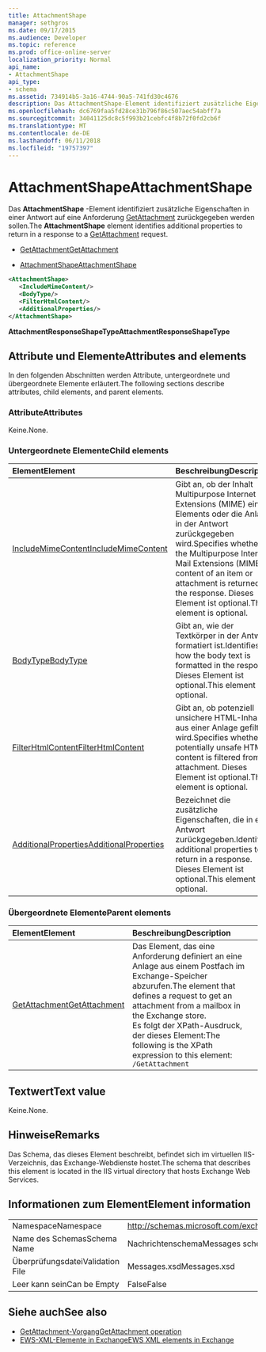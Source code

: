 ```yaml
---
title: AttachmentShape
manager: sethgros
ms.date: 09/17/2015
ms.audience: Developer
ms.topic: reference
ms.prod: office-online-server
localization_priority: Normal
api_name:
- AttachmentShape
api_type:
- schema
ms.assetid: 734914b5-3a16-4744-90a5-741fd30c4676
description: Das AttachmentShape-Element identifiziert zusätzliche Eigenschaften in einer Antwort auf eine Anforderung GetAttachment zurückgegeben werden sollen.
ms.openlocfilehash: dc6769faa5fd28ce31b796f86c507aec54abff7a
ms.sourcegitcommit: 34041125dc8c5f993b21cebfc4f8b72f0fd2cb6f
ms.translationtype: MT
ms.contentlocale: de-DE
ms.lasthandoff: 06/11/2018
ms.locfileid: "19757397"
---
```

# <a name="attachmentshape"></a><span data-ttu-id="56e2d-103">AttachmentShape</span><span class="sxs-lookup"><span data-stu-id="56e2d-103">AttachmentShape</span></span>

<span data-ttu-id="56e2d-104">Das **AttachmentShape** -Element identifiziert zusätzliche Eigenschaften in einer Antwort auf eine Anforderung [GetAttachment](getattachment.md) zurückgegeben werden sollen.</span><span class="sxs-lookup"><span data-stu-id="56e2d-104">The **AttachmentShape** element identifies additional properties to return in a response to a [GetAttachment](getattachment.md) request.</span></span> 
  
- [<span data-ttu-id="56e2d-105">GetAttachment</span><span class="sxs-lookup"><span data-stu-id="56e2d-105">GetAttachment</span></span>](getattachment.md)
  
- [<span data-ttu-id="56e2d-106">AttachmentShape</span><span class="sxs-lookup"><span data-stu-id="56e2d-106">AttachmentShape</span></span>](attachmentshape.md)
  
```xml
<AttachmentShape>
   <IncludeMimeContent/>
   <BodyType/>
   <FilterHtmlContent/>
   <AdditionalProperties/>
</AttachmentShape>
```

 <span data-ttu-id="56e2d-107">**AttachmentResponseShapeType**</span><span class="sxs-lookup"><span data-stu-id="56e2d-107">**AttachmentResponseShapeType**</span></span>
## <a name="attributes-and-elements"></a><span data-ttu-id="56e2d-108">Attribute und Elemente</span><span class="sxs-lookup"><span data-stu-id="56e2d-108">Attributes and elements</span></span>

<span data-ttu-id="56e2d-109">In den folgenden Abschnitten werden Attribute, untergeordnete und übergeordnete Elemente erläutert.</span><span class="sxs-lookup"><span data-stu-id="56e2d-109">The following sections describe attributes, child elements, and parent elements.</span></span>
  
### <a name="attributes"></a><span data-ttu-id="56e2d-110">Attribute</span><span class="sxs-lookup"><span data-stu-id="56e2d-110">Attributes</span></span>

<span data-ttu-id="56e2d-111">Keine.</span><span class="sxs-lookup"><span data-stu-id="56e2d-111">None.</span></span>
  
### <a name="child-elements"></a><span data-ttu-id="56e2d-112">Untergeordnete Elemente</span><span class="sxs-lookup"><span data-stu-id="56e2d-112">Child elements</span></span>

|<span data-ttu-id="56e2d-113">**Element**</span><span class="sxs-lookup"><span data-stu-id="56e2d-113">**Element**</span></span>|<span data-ttu-id="56e2d-114">**Beschreibung**</span><span class="sxs-lookup"><span data-stu-id="56e2d-114">**Description**</span></span>|
|:-----|:-----|
|[<span data-ttu-id="56e2d-115">IncludeMimeContent</span><span class="sxs-lookup"><span data-stu-id="56e2d-115">IncludeMimeContent</span></span>](includemimecontent.md) <br/> |<span data-ttu-id="56e2d-116">Gibt an, ob der Inhalt Multipurpose Internet Mail Extensions (MIME) eines Elements oder die Anlage in der Antwort zurückgegeben wird.</span><span class="sxs-lookup"><span data-stu-id="56e2d-116">Specifies whether the Multipurpose Internet Mail Extensions (MIME) content of an item or attachment is returned in the response.</span></span> <span data-ttu-id="56e2d-117">Dieses Element ist optional.</span><span class="sxs-lookup"><span data-stu-id="56e2d-117">This element is optional.</span></span>  <br/> |
|[<span data-ttu-id="56e2d-118">BodyType</span><span class="sxs-lookup"><span data-stu-id="56e2d-118">BodyType</span></span>](bodytype.md) <br/> |<span data-ttu-id="56e2d-119">Gibt an, wie der Textkörper in der Antwort formatiert ist.</span><span class="sxs-lookup"><span data-stu-id="56e2d-119">Identifies how the body text is formatted in the response.</span></span> <span data-ttu-id="56e2d-120">Dieses Element ist optional.</span><span class="sxs-lookup"><span data-stu-id="56e2d-120">This element is optional.</span></span>  <br/> |
|[<span data-ttu-id="56e2d-121">FilterHtmlContent</span><span class="sxs-lookup"><span data-stu-id="56e2d-121">FilterHtmlContent</span></span>](filterhtmlcontent.md) <br/> |<span data-ttu-id="56e2d-122">Gibt an, ob potenziell unsichere HTML-Inhalte aus einer Anlage gefiltert wird.</span><span class="sxs-lookup"><span data-stu-id="56e2d-122">Specifies whether potentially unsafe HTML content is filtered from an attachment.</span></span> <span data-ttu-id="56e2d-123">Dieses Element ist optional.</span><span class="sxs-lookup"><span data-stu-id="56e2d-123">This element is optional.</span></span>  <br/> |
|[<span data-ttu-id="56e2d-124">AdditionalProperties</span><span class="sxs-lookup"><span data-stu-id="56e2d-124">AdditionalProperties</span></span>](additionalproperties.md) <br/> |<span data-ttu-id="56e2d-125">Bezeichnet die zusätzliche Eigenschaften, die in eine Antwort zurückgegeben.</span><span class="sxs-lookup"><span data-stu-id="56e2d-125">Identifies additional properties to return in a response.</span></span> <span data-ttu-id="56e2d-126">Dieses Element ist optional.</span><span class="sxs-lookup"><span data-stu-id="56e2d-126">This element is optional.</span></span>  <br/> |
   
### <a name="parent-elements"></a><span data-ttu-id="56e2d-127">Übergeordnete Elemente</span><span class="sxs-lookup"><span data-stu-id="56e2d-127">Parent elements</span></span>

|<span data-ttu-id="56e2d-128">**Element**</span><span class="sxs-lookup"><span data-stu-id="56e2d-128">**Element**</span></span>|<span data-ttu-id="56e2d-129">**Beschreibung**</span><span class="sxs-lookup"><span data-stu-id="56e2d-129">**Description**</span></span>|
|:-----|:-----|
|[<span data-ttu-id="56e2d-130">GetAttachment</span><span class="sxs-lookup"><span data-stu-id="56e2d-130">GetAttachment</span></span>](getattachment.md) <br/> |<span data-ttu-id="56e2d-131">Das Element, das eine Anforderung definiert an eine Anlage aus einem Postfach im Exchange-Speicher abzurufen.</span><span class="sxs-lookup"><span data-stu-id="56e2d-131">The element that defines a request to get an attachment from a mailbox in the Exchange store.</span></span>  <br/> <span data-ttu-id="56e2d-132">Es folgt der XPath-Ausdruck, der dieses Element:</span><span class="sxs-lookup"><span data-stu-id="56e2d-132">The following is the XPath expression to this element:</span></span>  <br/>  `/GetAttachment` <br/> |
   
## <a name="text-value"></a><span data-ttu-id="56e2d-133">Textwert</span><span class="sxs-lookup"><span data-stu-id="56e2d-133">Text value</span></span>

<span data-ttu-id="56e2d-134">Keine.</span><span class="sxs-lookup"><span data-stu-id="56e2d-134">None.</span></span>
  
## <a name="remarks"></a><span data-ttu-id="56e2d-135">Hinweise</span><span class="sxs-lookup"><span data-stu-id="56e2d-135">Remarks</span></span>

<span data-ttu-id="56e2d-136">Das Schema, das dieses Element beschreibt, befindet sich im virtuellen IIS-Verzeichnis, das Exchange-Webdienste hostet.</span><span class="sxs-lookup"><span data-stu-id="56e2d-136">The schema that describes this element is located in the IIS virtual directory that hosts Exchange Web Services.</span></span>
  
## <a name="element-information"></a><span data-ttu-id="56e2d-137">Informationen zum Element</span><span class="sxs-lookup"><span data-stu-id="56e2d-137">Element information</span></span>

|||
|:-----|:-----|
|<span data-ttu-id="56e2d-138">Namespace</span><span class="sxs-lookup"><span data-stu-id="56e2d-138">Namespace</span></span>  <br/> |http://schemas.microsoft.com/exchange/services/2006/messages  <br/> |
|<span data-ttu-id="56e2d-139">Name des Schemas</span><span class="sxs-lookup"><span data-stu-id="56e2d-139">Schema Name</span></span>  <br/> |<span data-ttu-id="56e2d-140">Nachrichtenschema</span><span class="sxs-lookup"><span data-stu-id="56e2d-140">Messages schema</span></span>  <br/> |
|<span data-ttu-id="56e2d-141">Überprüfungsdatei</span><span class="sxs-lookup"><span data-stu-id="56e2d-141">Validation File</span></span>  <br/> |<span data-ttu-id="56e2d-142">Messages.xsd</span><span class="sxs-lookup"><span data-stu-id="56e2d-142">Messages.xsd</span></span>  <br/> |
|<span data-ttu-id="56e2d-143">Leer kann sein</span><span class="sxs-lookup"><span data-stu-id="56e2d-143">Can be Empty</span></span>  <br/> |<span data-ttu-id="56e2d-144">False</span><span class="sxs-lookup"><span data-stu-id="56e2d-144">False</span></span>  <br/> |
   
## <a name="see-also"></a><span data-ttu-id="56e2d-145">Siehe auch</span><span class="sxs-lookup"><span data-stu-id="56e2d-145">See also</span></span>

- [<span data-ttu-id="56e2d-146">GetAttachment-Vorgang</span><span class="sxs-lookup"><span data-stu-id="56e2d-146">GetAttachment operation</span></span>](getattachment-operation.md)
- [<span data-ttu-id="56e2d-147">EWS-XML-Elemente in Exchange</span><span class="sxs-lookup"><span data-stu-id="56e2d-147">EWS XML elements in Exchange</span></span>](ews-xml-elements-in-exchange.md)

